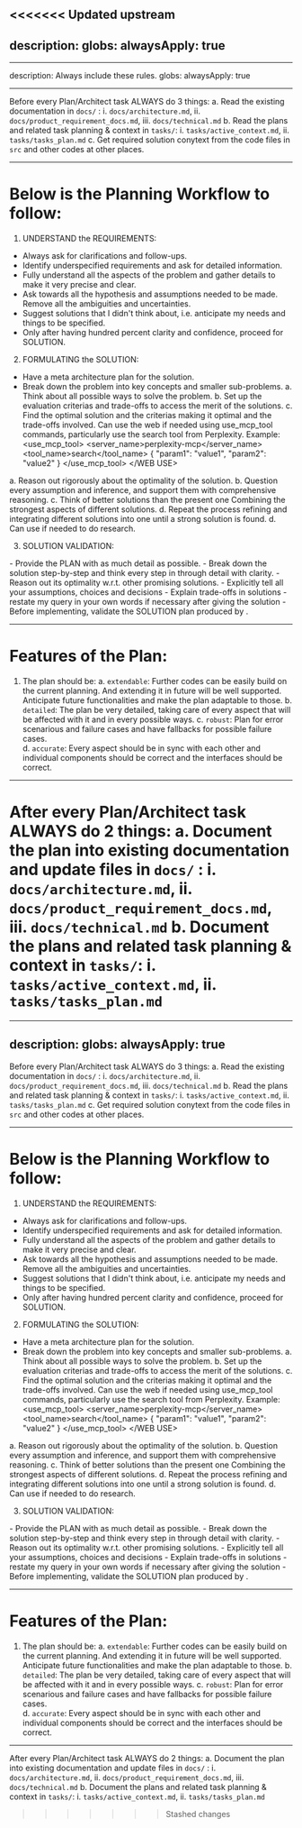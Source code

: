 <<<<<<< Updated upstream
---
description:
globs:
alwaysApply: true
---

---

description: Always include these rules.
globs:
alwaysApply: true

---

Before every Plan/Architect task ALWAYS do 3 things:
a. Read the existing documentation in `docs/` : i. `docs/architecture.md`, ii. `docs/product_requirement_docs.md`, iii. `docs/technical.md`
b. Read the plans and related task planning & context in `tasks/`: i. `tasks/active_context.md`, ii. `tasks/tasks_plan.md`
c. Get required solution conytext from the code files in `src` and other codes at other places.

---

# Below is the Planning Workflow to follow:

1. UNDERSTAND the REQUIREMENTS:
   <CLARIFICATION>

- Always ask for clarifications and follow-ups.
- Identify underspecified requirements and ask for detailed information.
- Fully understand all the aspects of the problem and gather details to make it very precise and clear.
- Ask towards all the hypothesis and assumptions needed to be made. Remove all the ambiguities and uncertainties.
- Suggest solutions that I didn't think about, i.e. anticipate my needs and things to be specified.
- Only after having hundred percent clarity and confidence, proceed for SOLUTION.
  </CLARIFICATION>

2. FORMULATING the SOLUTION:
   <STEP BY STEP REASONING>
   <DECOMPOSE>

- Have a meta architecture plan for the solution.
- Break down the problem into key concepts and smaller sub-problems.
  </DECOMPOSE>
  a. Think about all possible ways to solve the problem.
  b. Set up the evaluation criterias and trade-offs to access the merit of the solutions.
  c. Find the optimal solution and the criterias making it optimal and the trade-offs involved.
  <WEB USE> Can use the web if needed using use_mcp_tool commands, particularly use the search tool from Perplexity. Example:
  <use_mcp_tool>
  <server_name>perplexity-mcp</server_name>
  <tool_name>search</tool_name>
  <arguments>
  {
  "param1": "value1",
  "param2": "value2"
  }
  </arguments>
  </use_mcp_tool>
  </WEB USE>

<MULTI ATTEMPTS>
a. Reason out rigorously about the optimality of the solution.
b. Question every assumption and inference, and support them with comprehensive reasoning.
c. Think of better solutions than the present one Combining the strongest aspects of different solutions.
d. Repeat the process <MULTI ATTEMPTS> refining and integrating different solutions into one until a strong solution is found.
d. Can use <WEB USE> if needed to do research.
</MULTI ATTEMPTS>
</STEP BY STEP REASONING>

3. SOLUTION VALIDATION:

<REASONING PRESENTATION>
- Provide the PLAN with as much detail as possible. 
- Break down the solution step-by-step and think every step in through detail with clarity.
- Reason out its optimality w.r.t. other promising solutions.
- Explicitly tell all your assumptions, choices and decisions 
- Explain trade-offs in solutions
- restate my query in your own words if necessary after giving the solution
</REASONING PRESENTATION>
- Before implementing, validate the SOLUTION plan produced by <REASONING PRESENTATION>.

---

# Features of the Plan:

1. The plan should be:
   a. `extendable`: Further codes can be easily build on the current planning. And extending it in future will be well supported. Anticipate future functionalities and make the plan adaptable to those.
   b. `detailed`: The plan be very detailed, taking care of every aspect that will be affected with it and in every possible ways.
   c. `robust`: Plan for error scenarious and failure cases and have fallbacks for possible failure cases.  
   d. `accurate`: Every aspect should be in sync with each other and individual components should be correct and the interfaces should be correct.

---

After every Plan/Architect task ALWAYS do 2 things:
a. Document the plan into existing documentation and update files in `docs/` : i. `docs/architecture.md`, ii. `docs/product_requirement_docs.md`, iii. `docs/technical.md`
b. Document the plans and related task planning & context in `tasks/`: i. `tasks/active_context.md`, ii. `tasks/tasks_plan.md`
=======
---
description:
globs:
alwaysApply: true
---

Before every Plan/Architect task ALWAYS do 3 things:
a. Read the existing documentation in `docs/` : i. `docs/architecture.md`, ii. `docs/product_requirement_docs.md`, iii. `docs/technical.md`
b. Read the plans and related task planning & context in `tasks/`: i. `tasks/active_context.md`, ii. `tasks/tasks_plan.md`
c. Get required solution conytext from the code files in `src` and other codes at other places.

---

# Below is the Planning Workflow to follow:

1. UNDERSTAND the REQUIREMENTS:
   <CLARIFICATION>

- Always ask for clarifications and follow-ups.
- Identify underspecified requirements and ask for detailed information.
- Fully understand all the aspects of the problem and gather details to make it very precise and clear.
- Ask towards all the hypothesis and assumptions needed to be made. Remove all the ambiguities and uncertainties.
- Suggest solutions that I didn't think about, i.e. anticipate my needs and things to be specified.
- Only after having hundred percent clarity and confidence, proceed for SOLUTION.
  </CLARIFICATION>

2. FORMULATING the SOLUTION:
   <STEP BY STEP REASONING>
   <DECOMPOSE>

- Have a meta architecture plan for the solution.
- Break down the problem into key concepts and smaller sub-problems.
  </DECOMPOSE>
  a. Think about all possible ways to solve the problem.
  b. Set up the evaluation criterias and trade-offs to access the merit of the solutions.
  c. Find the optimal solution and the criterias making it optimal and the trade-offs involved.
  <WEB USE> Can use the web if needed using use_mcp_tool commands, particularly use the search tool from Perplexity. Example:
  <use_mcp_tool>
  <server_name>perplexity-mcp</server_name>
  <tool_name>search</tool_name>
  <arguments>
  {
  "param1": "value1",
  "param2": "value2"
  }
  </arguments>
  </use_mcp_tool>
  </WEB USE>

<MULTI ATTEMPTS>
a. Reason out rigorously about the optimality of the solution.
b. Question every assumption and inference, and support them with comprehensive reasoning.
c. Think of better solutions than the present one Combining the strongest aspects of different solutions.
d. Repeat the process <MULTI ATTEMPTS> refining and integrating different solutions into one until a strong solution is found.
d. Can use <WEB USE> if needed to do research.
</MULTI ATTEMPTS>
</STEP BY STEP REASONING>

3. SOLUTION VALIDATION:

<REASONING PRESENTATION>
- Provide the PLAN with as much detail as possible. 
- Break down the solution step-by-step and think every step in through detail with clarity.
- Reason out its optimality w.r.t. other promising solutions.
- Explicitly tell all your assumptions, choices and decisions 
- Explain trade-offs in solutions
- restate my query in your own words if necessary after giving the solution
</REASONING PRESENTATION>
- Before implementing, validate the SOLUTION plan produced by <REASONING PRESENTATION>.

---

# Features of the Plan:

1. The plan should be:
   a. `extendable`: Further codes can be easily build on the current planning. And extending it in future will be well supported. Anticipate future functionalities and make the plan adaptable to those.
   b. `detailed`: The plan be very detailed, taking care of every aspect that will be affected with it and in every possible ways.
   c. `robust`: Plan for error scenarious and failure cases and have fallbacks for possible failure cases.  
   d. `accurate`: Every aspect should be in sync with each other and individual components should be correct and the interfaces should be correct.

---

After every Plan/Architect task ALWAYS do 2 things:
a. Document the plan into existing documentation and update files in `docs/` : i. `docs/architecture.md`, ii. `docs/product_requirement_docs.md`, iii. `docs/technical.md`
b. Document the plans and related task planning & context in `tasks/`: i. `tasks/active_context.md`, ii. `tasks/tasks_plan.md`
>>>>>>> Stashed changes
